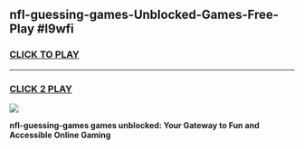 
## nfl-guessing-games-Unblocked-Games-Free-Play #l9wfi
<h3>
<a href="https://us.freeplayer.one?title=nfl-guessing-games&ref=9M">CLICK TO PLAY</a></h3>
<hr>

<h3>
<a href="https://us.freeplayer.one?title=nfl-guessing-games&ref=9M">CLICK 2 PLAY</a>
  
</h3>

<a href="https://us.freeplayer.one?title=nfl-guessing-games&ref=9M"><img src="https://clearcache.store/games.png"></a>


**nfl-guessing-games games unblocked: Your Gateway to Fun and Accessible Online Gaming**
